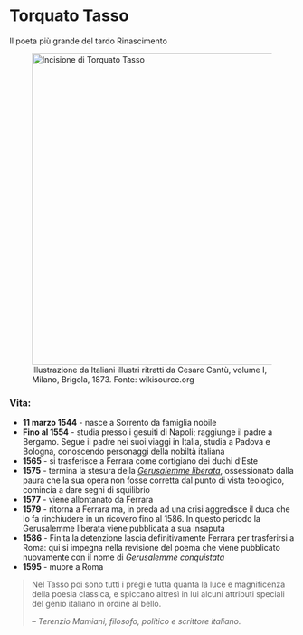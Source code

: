 <!DOCTYPE html>
  <html lang="it">
    <head>
      <title>Vita di Torquato Tasso</title>
      <meta charset="utf-8">
      <link href="https://fonts.googleapis.com/css2?family=Martel:wght@700&family=Noto+Sans+JP:wght@100;700&display=swap" rel="stylesheet">
      <link rel="stylesheet" href="style.css">
    </head>
      <body>
        <main id="main">
          <h1>Torquato Tasso</h1>
          <p>Il poeta più grande del tardo Rinascimento</p>
          <figure id="img-div">
            <img id="image" src="https://upload.wikimedia.org/wikipedia/commons/thumb/3/30/Italiani_illustri_ritratti_da_Cesare_Cant%C3%B9_Vol.1_%28page_422_crop%29.jpg/800px-Italiani_illustri_ritratti_da_Cesare_Cant%C3%B9_Vol.1_%28page_422_crop%29.jpg"
            alt="Incisione di Torquato Tasso" width="550px">
            <figcaption>
              Illustrazione da Italiani illustri ritratti da Cesare Cantù, volume I,
              Milano, Brigola, 1873. Fonte: wikisource.org
            </figcaption>
          </figure>
          <section>
            <h3><strong>Vita:</strong></h3>     
            <ul> 
              <li><strong>11 marzo 1544</strong> - nasce a Sorrento da famiglia nobile</li>
              <li><strong>Fino al 1554</strong> - studia presso i gesuiti di Napoli; raggiunge il padre a Bergamo.
                Segue il padre nei suoi viaggi in Italia, studia a Padova e Bologna, 
                conoscendo personaggi della nobiltà italiana</li>
              <li><strong>1565</strong> - si trasferisce a Ferrara come cortigiano dei duchi d’Este</li>
              <li><strong>1575</strong> - termina la stesura della <em><a href="https://it.wikipedia.org/wiki/Gerusalemme_liberata" target="_blank">Gerusalemme liberata</a></em>, ossessionato dalla paura
                che la sua opera non fosse corretta dal punto di vista teologico, comincia a dare segni di squilibrio</li>
              <li><strong>1577</strong> - viene allontanato da Ferrara</li>
              <li><strong>1579</strong> - ritorna a Ferrara ma, in preda ad una crisi aggredisce il duca che lo fa rinchiudere
                in un ricovero fino al 1586. In questo periodo la Gerusalemme liberata viene pubblicata a sua insaputa</li>
              <li><strong>1586</strong> - Finita la detenzione lascia definitivamente Ferrara per trasferirsi a Roma: qui
                si impegna nella revisione del poema che viene pubblicato nuovamente con il nome di <em>Gerusalemme conquistata</em></li>
              <li><strong>1595</strong> - muore a Roma</li>
            </ul>
            <blockquote>
              <p>Nel Tasso poi sono tutti i pregi
                e tutta quanta la luce e magnificenza
                della poesia classica, e spiccano altresì in lui
                alcuni attributi speciali del genio italiano in ordine al bello.
              </p>
              <cite>– Terenzio Mamiani, filosofo, politico e scrittore italiano.</cite>
            </blockquote>
          </section>
        </main>
    </body>
</html>
